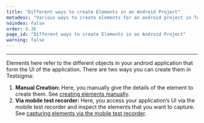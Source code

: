 ```yaml
---
title: "Different ways to create Elements in an Android Project"
metadesc: "Various ways to create elements for an android project in Testsigma."
noindex: false
order: 6.36
page_id: "Different ways to create Elements in an Android Project"
warning: false
---
```


---

Elements here refer to the different objects in your android application that form the UI of the application. There are two ways you can create them in Testsigma:

1. **Manual Creation:** Here, you manually give the details of the element to create them. See [creating elements manually](https://testsigma.com/docs/elements/android-apps/create-manually/).
2. **Via mobile test recorder:** Here, you access your application’s UI via the mobile test recorder and inspect the elements that you want to capture. See [capturing elements via the mobile test recorder](https://testsigma.com/docs/elements/android-apps/capture-single-element/).
